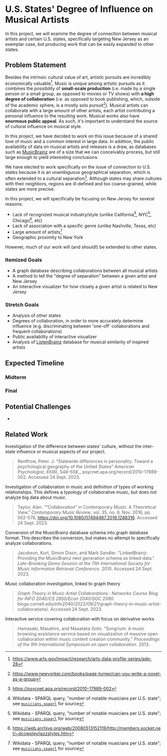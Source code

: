 # U.S. States' Degree of Influence on Musical Artists

In this project, we will examine the degree of connection between musical artists and certain U.S. states, specifically targeting New Jersey as an exemplar case, but producing work that can be easily expanded to other states. 

## Problem Statement 

Besides the intrinsic cultural value of art, artistic pursuits are incredibly economically valuable[^1]. Music is unique among artistic pursuits as it combines the possibility of **small-scale production** (i.e. made by a single person or a small group, as opposed to movies or TV shows) with **a high degree of collaboration** (i.e. as opposed to book publishing, which, outside of the academic sphere, is a mostly solo pursuit[^2]). Musical artists can collaborate with a large amount of other artists, each artist contributing a personal influence to the resulting work.  Musical works also have **enormous public appeal**.  As such, it's important to understand the source of cultural influence on musical style. 

In this project, we have decided to work on this issue because of a shared love of music and a common interest in large data. In addition, the public availability of data on musical artists and releases is a draw, as databases such as [MusicBrainz](https://musicbrainz.org/) are of a size that we can conceivably process, but still large enough to yield interesting conclusions. 

We have elected to work specifically on the issue of connection to U.S. states because it is an unambiguous geographical separation, which is often extended to a cultural separation[^3]. Although states may share cultures with their neighbors, regions are ill-defined and too coarse-grained, while states are more precise. 

In this project, we will specifically be focusing on New Jersey for several reasons:
- Lack of recognized musical industry/style (unlike California[^4], NYC[^4], Chicago[^5], etc)
- Lack of association with a specific genre (unlike Nashville, Texas, etc)
- Large amount of artists[^4]
- Geographic proximity to New York

However, much of our work will (and should!) be extended to other states.

### Itemized Goals

- A graph database describing collaborations between all musical artists
- A method to tell the "degree of separation" between a given artist and New Jersey 
- An interactive visualizer for how closely a given artist is related to New Jersey 

### Stretch Goals 

- Analysis of other states
- Degrees of collaboration, in order to more accurately determine influence (e.g. discriminating between 'one-off' collaborations and frequent collaborations) 
- Public availability of interactive visualizer 
- Analysis of [ListenBrainz](https://listenbrainz.org/) database for musical similarity of inspired artists  

## Expected Timeline

### Midterm 

### Final 

## Potential Challenges 

- 

## Related Work 

Investigation of the difference between states' culture, without the inter-state influence or musical aspects of our project.

> Rentfrow, Peter. J. “Statewide differences in personality: Toward a psychological geography of the United States” _American Psychologist, 65_(6), 548–558_, psycnet.apa.org/record/2010-17989-002. Accessed 24 Sept. 2023.

Investigation of collaboration in music and definition of types of working relationships. This defines a typology of collaborative music, but does not analyze big data about music.

> Taylor, Alan. ““Collaboration” in Contemporary Music: A Theoretical View.” _Contemporary Music Review_, vol. 35, no. 6, Nov. 2016, pp. 562–578, https://doi.org/10.1080/07494467.2016.1288316. Accessed 24 Sept. 2023.

Conversion of the MusicBrainz database schema into graph database format. This describes the conversion, but makes no attempt to specifically analyze collaborations.

> Jacobson, Kurt, Simon Dixon, and Mark Sandler. "LinkedBrainz: Providing the MusicBrainz next generation schema as linked data." _Late-Breaking Demo Session at the 11th International Society for Music Information Retrieval Conference_. 2010. Accessed 24 Sept. 2023.

Music collaboration investigation, linked to graph theory

> _Graph Theory in Music Artist Collaborations : Networks Course Blog for INFO 2040/CS 2850/Econ 2040/SOC 2090_. blogs.cornell.edu/info2040/2022/09/21/graph-theory-in-music-artist-collaborations/. Accessed 24 Sept. 2023.

Interactive service covering collaboration with focus on derivative works

> Hamasaki, Masahiro, and Masataka Goto. "Songrium: A music browsing assistance service based on visualization of massive open collaboration within music content creation community." _Proceedings of the 9th International Symposium on open collaboration_. 2013.


>


>


>


>


>



[^1]: https://www.arts.gov/impact/research/arts-data-profile-series/adp-28
[^2]: https://www.newyorker.com/books/page-turner/can-you-write-a-novel-as-a-group
[^3]: https://psycnet.apa.org/record/2010-17989-002
[^4]: Wikidata - SPARQL query, "number of notable musicians per U.S. state"; see [`musicians.spaqrl`](./musicians.sparql) for source
[^5]: https://web.archive.org/web/20080513152119/http://members.socket.net/~dcowsley/jazzstyles.htm
